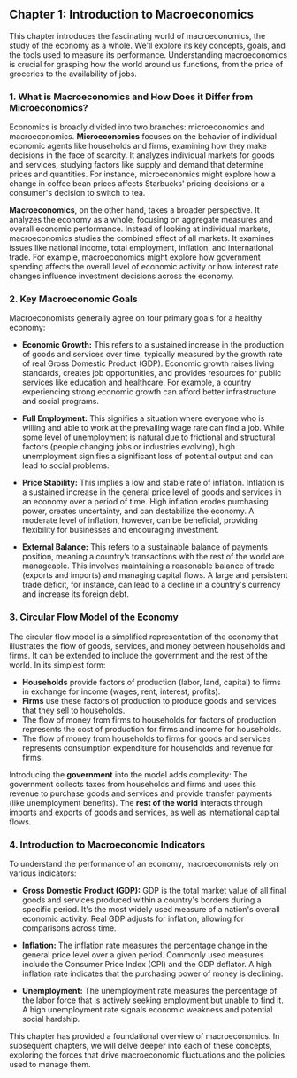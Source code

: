 ## Chapter 1: Introduction to Macroeconomics

This chapter introduces the fascinating world of macroeconomics, the study of the economy as a whole. We'll explore its key concepts, goals, and the tools used to measure its performance.  Understanding macroeconomics is crucial for grasping how the world around us functions, from the price of groceries to the availability of jobs.


### 1. What is Macroeconomics and How Does it Differ from Microeconomics?

Economics is broadly divided into two branches: microeconomics and macroeconomics.  **Microeconomics** focuses on the behavior of individual economic agents like households and firms, examining how they make decisions in the face of scarcity. It analyzes individual markets for goods and services, studying factors like supply and demand that determine prices and quantities. For instance, microeconomics might explore how a change in coffee bean prices affects Starbucks' pricing decisions or a consumer's decision to switch to tea.


**Macroeconomics**, on the other hand, takes a broader perspective. It analyzes the economy as a whole, focusing on aggregate measures and overall economic performance. Instead of looking at individual markets, macroeconomics studies the combined effect of all markets. It examines issues like national income, total employment, inflation, and international trade. For example, macroeconomics might explore how government spending affects the overall level of economic activity or how interest rate changes influence investment decisions across the economy.


### 2. Key Macroeconomic Goals

Macroeconomists generally agree on four primary goals for a healthy economy:

* **Economic Growth:**  This refers to a sustained increase in the production of goods and services over time, typically measured by the growth rate of real Gross Domestic Product (GDP).  Economic growth raises living standards, creates job opportunities, and provides resources for public services like education and healthcare.  For example, a country experiencing strong economic growth can afford better infrastructure and social programs.

* **Full Employment:** This signifies a situation where everyone who is willing and able to work at the prevailing wage rate can find a job.  While some level of unemployment is natural due to frictional and structural factors (people changing jobs or industries evolving), high unemployment signifies a significant loss of potential output and can lead to social problems.

* **Price Stability:** This implies a low and stable rate of inflation. Inflation is a sustained increase in the general price level of goods and services in an economy over a period of time.  High inflation erodes purchasing power, creates uncertainty, and can destabilize the economy.  A moderate level of inflation, however, can be beneficial, providing flexibility for businesses and encouraging investment.

* **External Balance:** This refers to a sustainable balance of payments position, meaning a country’s transactions with the rest of the world are manageable. This involves maintaining a reasonable balance of trade (exports and imports) and managing capital flows.  A large and persistent trade deficit, for instance, can lead to a decline in a country's currency and increase its foreign debt.


### 3. Circular Flow Model of the Economy

The circular flow model is a simplified representation of the economy that illustrates the flow of goods, services, and money between households and firms.  It can be extended to include the government and the rest of the world.  In its simplest form:

* **Households** provide factors of production (labor, land, capital) to firms in exchange for income (wages, rent, interest, profits).
* **Firms** use these factors of production to produce goods and services that they sell to households.
* The flow of money from firms to households for factors of production represents the cost of production for firms and income for households.
* The flow of money from households to firms for goods and services represents consumption expenditure for households and revenue for firms.

Introducing the **government** into the model adds complexity:  The government collects taxes from households and firms and uses this revenue to purchase goods and services and provide transfer payments (like unemployment benefits). The **rest of the world** interacts through imports and exports of goods and services, as well as international capital flows.


### 4. Introduction to Macroeconomic Indicators

To understand the performance of an economy, macroeconomists rely on various indicators:

* **Gross Domestic Product (GDP):**  GDP is the total market value of all final goods and services produced within a country's borders during a specific period.  It's the most widely used measure of a nation's overall economic activity. Real GDP adjusts for inflation, allowing for comparisons across time.

* **Inflation:**  The inflation rate measures the percentage change in the general price level over a given period.  Commonly used measures include the Consumer Price Index (CPI) and the GDP deflator.  A high inflation rate indicates that the purchasing power of money is declining.

* **Unemployment:** The unemployment rate measures the percentage of the labor force that is actively seeking employment but unable to find it.  A high unemployment rate signals economic weakness and potential social hardship.


This chapter has provided a foundational overview of macroeconomics. In subsequent chapters, we will delve deeper into each of these concepts, exploring the forces that drive macroeconomic fluctuations and the policies used to manage them.
